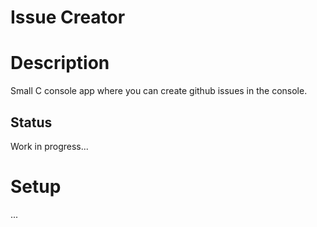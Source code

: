# Issue Creator

# Description
Small C console app where you can create github issues in the console.

## Status

Work in progress...

# Setup
...


